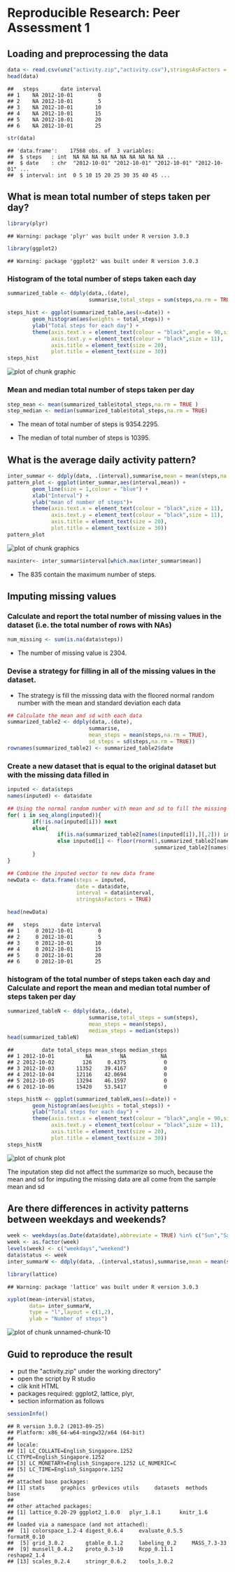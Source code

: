 # Reproducible Research: Peer Assessment 1



## Loading and preprocessing the data

```r
data <- read.csv(unz("activity.zip","activity.csv"),stringsAsFactors = FALSE)
head(data)
```

```
##   steps       date interval
## 1    NA 2012-10-01        0
## 2    NA 2012-10-01        5
## 3    NA 2012-10-01       10
## 4    NA 2012-10-01       15
## 5    NA 2012-10-01       20
## 6    NA 2012-10-01       25
```

```r
str(data)
```

```
## 'data.frame':	17568 obs. of  3 variables:
##  $ steps   : int  NA NA NA NA NA NA NA NA NA NA ...
##  $ date    : chr  "2012-10-01" "2012-10-01" "2012-10-01" "2012-10-01" ...
##  $ interval: int  0 5 10 15 20 25 30 35 40 45 ...
```

## What is mean total number of steps taken per day?


```r
library(plyr)
```

```
## Warning: package 'plyr' was built under R version 3.0.3
```

```r
library(ggplot2)
```

```
## Warning: package 'ggplot2' was built under R version 3.0.3
```

###  Histogram of the total number of steps taken each day

```r
summarized_table <- ddply(data,.(date),
                          summarise,total_steps = sum(steps,na.rm = TRUE))

steps_hist <- ggplot(summarized_table,aes(x=date)) + 
        geom_histogram(aes(weights = total_steps)) + 
        ylab("Total steps for each day") +
        theme(axis.text.x = element_text(colour = "black",angle = 90,size = 12),
              axis.text.y = element_text(colour = "black",size = 11),
              axis.title = element_text(size = 20),
              plot.title = element_text(size = 30))
steps_hist 
```

![plot of chunk graphic](figure/graphic.png) 
###  Mean and median total number of steps taken per day

```r
step_mean <- mean(summarized_table$total_steps,na.rm = TRUE )
step_median <- median(summarized_table$total_steps,na.rm = TRUE)
```
- The mean of total number of steps is 9354.2295.

- The median of total number of steps is 10395. 


## What is the average daily activity pattern?


```r
inter_summar <- ddply(data, .(interval),summarise,mean = mean(steps,na.rm = TRUE))
pattern_plot <- ggplot(inter_summar,aes(interval,mean)) + 
        geom_line(size = 1,colour = "blue") +
        xlab("Interval") + 
        ylab("mean of number of steps")+
        theme(axis.text.x = element_text(colour = "black",size = 11),
              axis.text.y = element_text(colour = "black",size = 11),
              axis.title = element_text(size = 20),
              plot.title = element_text(size = 30))
pattern_plot 
```

![plot of chunk graphics](figure/graphics.png) 


```r
maxinter<- inter_summar$interval[which.max(inter_summar$mean)]
```
- The 835 contain the maximum number of steps.

## Imputing missing values
### Calculate and report the total number of missing values in the dataset (i.e. the total number of rows with NAs)

```r
num_missing <- sum(is.na(data$steps))
```
- The number of missing value is 2304.

### Devise a strategy for filling in all of the missing values in the dataset. 

- The strategy is fill the misssing data with the floored normal random number
with the mean and standard deviation each data


```r
## Calculate the mean and sd with each data
summarized_table2 <- ddply(data,.(date),
                          summarise,
                          mean_steps = mean(steps,na.rm = TRUE),
                          sd_steps = sd(steps,na.rm = TRUE))
rownames(summarized_table2) <- summarized_table2$date
```
### Create a new dataset that is equal to the original dataset but with the missing data filled in

```r
inputed <- data$steps 
names(inputed) <- data$date

## Using the normal random number with mean and sd to fill the missing data 
for( i in seq_along(inputed)){
        if(!is.na(inputed[i])) next
        else{   
                if(is.na(summarized_table2[names(inputed[i]),][,2])) inputed[i] <- 0
                else inputed[i] <- floor(rnorm(1,summarized_table2[names[inputed[1]],2],
                                               summarized_table2[names[inputed[1]],3]))                
        }
}

## Combine the inputed vector to new data frame
newData <- data.frame(steps = inputed, 
                      date = data$date,
                      interval = data$interval,
                      stringsAsFactors = TRUE)

head(newData)
```

```
##   steps       date interval
## 1     0 2012-10-01        0
## 2     0 2012-10-01        5
## 3     0 2012-10-01       10
## 4     0 2012-10-01       15
## 5     0 2012-10-01       20
## 6     0 2012-10-01       25
```

###  histogram of the total number of steps taken each day and Calculate and report the mean and median total number of steps taken per day

```r
summarized_tableN <- ddply(data,.(date),
                          summarise,total_steps = sum(steps),
                          mean_steps = mean(steps),
                          median_steps = median(steps))
head(summarized_tableN)
```

```
##         date total_steps mean_steps median_steps
## 1 2012-10-01          NA         NA           NA
## 2 2012-10-02         126     0.4375            0
## 3 2012-10-03       11352    39.4167            0
## 4 2012-10-04       12116    42.0694            0
## 5 2012-10-05       13294    46.1597            0
## 6 2012-10-06       15420    53.5417            0
```

```r
steps_histN <- ggplot(summarized_tableN,aes(x=date)) + 
        geom_histogram(aes(weights = total_steps)) + 
        ylab("Total steps for each day") +
        theme(axis.text.x = element_text(colour = "black",angle = 90,size = 12),
              axis.text.y = element_text(colour = "black",size = 11),
              axis.title = element_text(size = 20),
              plot.title = element_text(size = 30))
steps_histN
```

![plot of chunk plot](figure/plot.png) 


The inputation step did not affect the summarize so much, because the mean and sd for imputing the missing data are all come from the sample mean and  sd 

## Are there differences in activity patterns between weekdays and weekends?

```r
week <- weekdays(as.Date(data$date),abbreviate = TRUE) %in% c("Sun","Sat")
week <- as.factor(week)
levels(week) <- c("weekdays","weekend")
data$status <- week 
inter_summarW <- ddply(data, .(interval,status),summarise,mean = mean(steps,na.rm = TRUE))
```

```r
library(lattice)
```

```
## Warning: package 'lattice' was built under R version 3.0.3
```

```r
xyplot(mean~interval|status,
       data= inter_summarW,
       type = "l",layout = c(1,2),
       ylab = "Number of steps")
```

![plot of chunk unnamed-chunk-10](figure/unnamed-chunk-10.png) 
## Guid to reproduce the result 
* put the "activity.zip" under the working directory"
* open the script by R studio 
* clik knit HTML 
* packages required: ggplot2, lattice, plyr,
* section information as follows 

```r
sessionInfo()
```

```
## R version 3.0.2 (2013-09-25)
## Platform: x86_64-w64-mingw32/x64 (64-bit)
## 
## locale:
## [1] LC_COLLATE=English_Singapore.1252  LC_CTYPE=English_Singapore.1252   
## [3] LC_MONETARY=English_Singapore.1252 LC_NUMERIC=C                      
## [5] LC_TIME=English_Singapore.1252    
## 
## attached base packages:
## [1] stats     graphics  grDevices utils     datasets  methods   base     
## 
## other attached packages:
## [1] lattice_0.20-29 ggplot2_1.0.0   plyr_1.8.1      knitr_1.6      
## 
## loaded via a namespace (and not attached):
##  [1] colorspace_1.2-4 digest_0.6.4     evaluate_0.5.5   formatR_0.10    
##  [5] grid_3.0.2       gtable_0.1.2     labeling_0.2     MASS_7.3-33     
##  [9] munsell_0.4.2    proto_0.3-10     Rcpp_0.11.1      reshape2_1.4    
## [13] scales_0.2.4     stringr_0.6.2    tools_3.0.2
```
